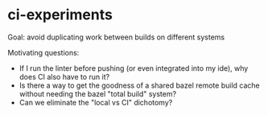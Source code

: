 # ci-experiments

Goal: avoid duplicating work between builds on different systems

Motivating questions:

- If I run the linter before pushing (or even integrated into my ide), why does CI also have to run it?
- Is there a way to get the goodness of a shared bazel remote build cache without needing the bazel "total build" system?
- Can we eliminate the "local vs CI" dichotomy?
